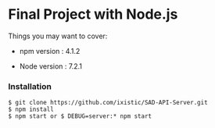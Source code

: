 # Final Project with Node.js

Things you may want to cover:

* npm version : 4.1.2

* Node version : 7.2.1

### Installation

```console
$ git clone https://github.com/ixistic/SAD-API-Server.git
$ npm install
$ npm start or $ DEBUG=server:* npm start
```
